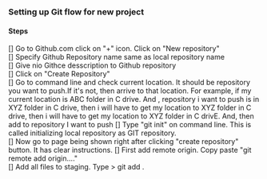 ### Setting up Git flow for new project

#### Steps

[] Go to Github.com click on "+" icon. Click on "New repository"  
[] Specify Github Repository name same as local repository name  
[] Give nio Githce desscription to Github repository  
[] Click on "Create Repository"  
[] Go to command line and check current location. It should be repository you want to push.If it's not, then arrive to that location. For example, if my current location is ABC folder in C drive. And , repository i want to push is in XYZ folder in C drive, then i will have to get my location to XYZ folder in C drive, then i will have to get my location to XYZ folder in C drivE. And, then add to repository I want to push [] Type "git init" on command line. This is called initializing local repository as GIT repository.   
[] Now go to page being shown right after clicking "create repository" button. It has clear instructions.
[] First add remote origin. Copy paste "git remote add origin...."    
[] Add all files to staging. Type > git add .  


